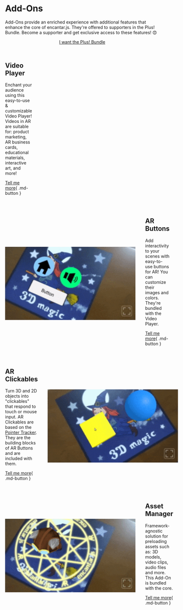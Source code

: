 # Add-Ons

Add-Ons provide an enriched experience with additional features that enhance the core of encantar.js. They're offered to supporters in the Plus! Bundle. Become a supporter and get exclusive access to these features! &#x1F60D;

<div style="text-align:center">
  <a href="https://ko-fi.com/s/697a184728" target="_blank" rel="external" class="md-button md-button--primary" id="addon-want-plus-bundle" data-goatcounter-click>I want the Plus! Bundle</a>
</div>

<style>
.addon-container { margin: 4em 0; }
.addon-container h2 { margin-top: 0; }
.addon-container img { width: 100%; height: auto; }
@media screen and (min-width: 768px) {
  .addon-container { display: flex; flex-direction: row; justify-content: space-between; align-items: center; }
  .addon-container:nth-child(2n+1) > div:nth-child(2) { min-width: 426px; margin-left: 32px; }
  .addon-container:nth-child(2n) > div:nth-child(2) { min-width: 426px; margin-right: 32px; order: -1; }
}
</style>

<link rel="stylesheet" href="../style/lite-yt-embed.css">
<script src="../js/lite-yt-embed.js"></script>

<div class="addon-container" markdown>
  <div markdown>

## Video Player

Enchant your audience using this easy-to-use &amp; customizable Video Player! Videos in AR are suitable for: product marketing, AR business cards, educational materials, interactive art, and more!

[Tell me more](./ar-video-player.md){ .md-button }

<!--
<a href="https://ko-fi.com/s/697a184728" target="_blank" rel="external" class="md-button" id="addon-want-video-player" data-goatcounter-click>I want this!</a>
-->

  </div>
  <div>
    <lite-youtube videoid="sz4Fmf3zyho"></lite-youtube>
  </div>
</div>

<div class="addon-container" markdown>
  <div markdown>

## AR Buttons

Add interactivity to your scenes with easy-to-use buttons for AR! You can customize their images and colors. They're bundled with the Video Player.

[Tell me more](./ar-button.md){ .md-button }

<!--
<a href="https://ko-fi.com/s/697a184728" target="_blank" rel="external" class="md-button" id="addon-want-buttons" data-goatcounter-click>I want this!</a>
-->

  </div>
  <div markdown>

![AR Buttons](../img/addon-buttons.gif)

  </div>
</div>

<div class="addon-container" markdown>
  <div markdown>

## AR Clickables

Turn 3D and 2D objects into "clickables" that respond to touch or mouse input. AR Clickables are based on the [Pointer Tracker](../api/pointer-tracker.md). They are the building blocks of AR Buttons and are included with them.

[Tell me more](./ar-clickable.md){ .md-button }

<!--
<a href="https://ko-fi.com/s/697a184728" target="_blank" rel="external" class="md-button" id="addon-want-clickables" data-goatcounter-click>I want this!</a>
-->

  </div>
  <div markdown>

![AR Clickables](../img/addon-clickables.gif)

  </div>
</div>

<div class="addon-container" markdown>
  <div markdown>

## Asset Manager

Framework-agnostic solution for preloading assets such as: 3D models, video clips, audio files and more. This Add-On is bundled with the core.

[Tell me more](./more-addons.md){ .md-button }

<!--
<a href="https://encantar.dev" target="_blank" rel="external" class="md-button" id="addon-want-asset-manager" data-goatcounter-click>I want this!</a>
-->

  </div>
  <div markdown>

![Asset Manager](../img/demo-cat.gif)

  </div>
</div>
